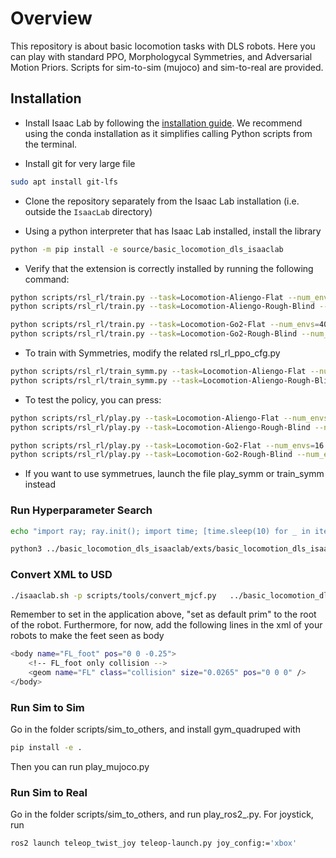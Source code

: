 # Overview


This repository is about basic locomotion tasks with DLS robots. Here you can play with standard PPO, Morphologycal Symmetries, and Adversarial Motion Priors. Scripts for sim-to-sim (mujoco) and sim-to-real are provided. 


## Installation

- Install Isaac Lab by following the [installation guide](https://github.com/isaac-sim/IsaacLab). We recommend using the conda installation as it simplifies calling Python scripts from the terminal.

- Install git for very large file
```bash
sudo apt install git-lfs
```

- Clone the repository separately from the Isaac Lab installation (i.e. outside the `IsaacLab` directory)


- Using a python interpreter that has Isaac Lab installed, install the library

```bash
python -m pip install -e source/basic_locomotion_dls_isaaclab
```

- Verify that the extension is correctly installed by running the following command:

```bash
python scripts/rsl_rl/train.py --task=Locomotion-Aliengo-Flat --num_envs=4096 --headless
python scripts/rsl_rl/train.py --task=Locomotion-Aliengo-Rough-Blind --num_envs=4096 --headless

python scripts/rsl_rl/train.py --task=Locomotion-Go2-Flat --num_envs=4096 --headless
python scripts/rsl_rl/train.py --task=Locomotion-Go2-Rough-Blind --num_envs=4096 --headless
```

- To train with Symmetries, modify the related rsl_rl_ppo_cfg.py
```bash
python scripts/rsl_rl/train_symm.py --task=Locomotion-Aliengo-Flat --num_envs=4096 --headless
python scripts/rsl_rl/train_symm.py --task=Locomotion-Aliengo-Rough-Blind --num_envs=4096 --headless
```

- To test the policy, you can press:
```bash
python scripts/rsl_rl/play.py --task=Locomotion-Aliengo-Flat --num_envs=16
python scripts/rsl_rl/play.py --task=Locomotion-Aliengo-Rough-Blind --num_envs=16

python scripts/rsl_rl/play.py --task=Locomotion-Go2-Flat --num_envs=16
python scripts/rsl_rl/play.py --task=Locomotion-Go2-Rough-Blind --num_envs=16
```

- If you want to use symmetrues, launch the file play_symm or train_symm instead

### Run Hyperparameter Search

```bash
echo "import ray; ray.init(); import time; [time.sleep(10) for _ in iter(int, 1)]" | python3 (TERMINAL 1)
```

```bash
python3 ../basic_locomotion_dls_isaaclab/exts/basic_locomotion_dls_isaaclab/basic_locomotion_dls_isaaclab/hyperparameter_tuning/tuner.py --run_mode local --cfg_file ../basic_locomotion_dls_isaaclab/exts/basic_locomotion_dls_isaaclab/basic_locomotion_dls_isaaclab/hyperparameter_tuning/locomotion_aliengo_cfg.py --cfg_class LocomotionAliengoFlatTuner (TERMINAL 2)
```


### Convert XML to USD

```bash
./isaaclab.sh -p scripts/tools/convert_mjcf.py   ../basic_locomotion_dls_isaaclab/scripts/sim_to_sim_mujoco/gym-quadruped/gym_quadruped/robot_model/aliengo/aliengo.xml   ../aliengo.usd   --import-sites   --make-instanceable
```

Remember to set in the application above, "set as default prim" to the root of the robot. Furthermore, for now, add the following lines in the xml of your robots to make the feet seen as body

```bash
<body name="FL_foot" pos="0 0 -0.25">
    <!-- FL_foot only collision -->
    <geom name="FL" class="collision" size="0.0265" pos="0 0 0" />
</body>
```


### Run Sim to Sim 
Go in the folder scripts/sim_to_others, and install gym_quadruped with 

```bash
pip install -e .
```

Then you can run play_mujoco.py


### Run Sim to Real 
Go in the folder scripts/sim_to_others, and run play_ros2_.py.
For joystick, run

```bash
ros2 launch teleop_twist_joy teleop-launch.py joy_config:='xbox'
```